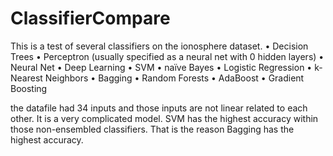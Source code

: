 # ClassifierCompare
This is a test of several classifiers on the ionosphere dataset.
• Decision Trees
• Perceptron (usually specified as a neural net with 0 hidden layers)
• Neural Net
• Deep Learning
• SVM
• naïve Bayes
• Logistic Regression
• k-Nearest Neighbors
• Bagging
• Random Forests
• AdaBoost
• Gradient Boosting

the datafile had 34 inputs and those inputs are not linear related to each other. It is a very complicated model. 
SVM has the highest accuracy within those non-ensembled classifiers. That is the reason Bagging has the highest accuracy. 
